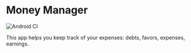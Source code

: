 # Money Manager

![Android CI](https://github.com/Makentoshe/AndroidGithubCiTemplate/workflows/Android%20CI/badge.svg?branch=master)

This app helps you keep track of your expenses: debts, favors, expenses, earnings.


